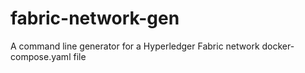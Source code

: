 # fabric-network-gen
A command line generator for a Hyperledger Fabric network docker-compose.yaml file
